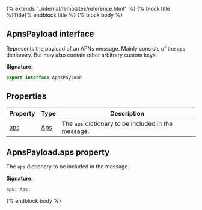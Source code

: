 {% extends "_internal/templates/reference.html" %}
{% block title %}Title{% endblock title %}
{% block body %}

## ApnsPayload interface

Represents the payload of an APNs message. Mainly consists of the `aps` dictionary. But may also contain other arbitrary custom keys.

<b>Signature:</b>

```typescript
export interface ApnsPayload 
```

## Properties

|  Property | Type | Description |
|  --- | --- | --- |
|  [aps](./firebase-admin_messaging.apnspayload.md#apnspayloadaps_property) | [Aps](./firebase-admin_.aps.md#aps_interface) | The <code>aps</code> dictionary to be included in the message. |

## ApnsPayload.aps property

The `aps` dictionary to be included in the message.

<b>Signature:</b>

```typescript
aps: Aps;
```
{% endblock body %}

